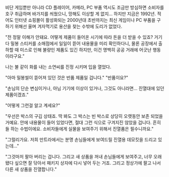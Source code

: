 비단 게임뿐만 아니라 CD 플레이어, 카메라, PC 부품 역시도 조금만 방심하면 소비자를 호구 취급하며 바가지를 씌웠으니, 망해도 이상할 게 없지... 
하지만 지금은 1992년. 
적어도 인터넷 쇼핑몰이 활성화되는 2000년대 초반까지는 최신 게임이나 PC 부품을 구하기 위해선 울며 겨자먹기로 용산을 찾는 수밖에 도리가 없었다. 

"전 정말 이해가 안돼요. 어떻게 제품이 들어온 시기에 따라 돈을 더 받을 수 있죠? 거기다 밀봉 스티커를 소매점에서 일일이 뜯어 내용물을 미리 확인하다니, 물론 공장에서 출하할 때 미스로 인해 불량인 제품도 있긴 하지만, 이건 명백히 공공 거래에 어긋난 행동이라구요." 

나는 불 같이 화를 내는 소연씨를 진정 시키며 입을 열었다. 

"아마 밀봉씰이 뜯어져 있던 것은 반품 제품일 겁니다." 
"반품이요?" 

"손님의 단순 변심이거나, 아님 기기에 이상이 있거나, 그것도 아니라면... 진열대에 있던 제품이겠죠." 

"어떻게 그런걸 알고 계세요?" 

"우선은 박스의 구김 상태죠. 딱 봐도 그 박스는 빈 박스로 상당히 오랫동안 보존 되었을 거예요. 안에 내용물이 들어 있었다면, 절대 그런 식으로 구겨지진 않았을 겁니다. 흔히들 하는 수법이에요. 소비자들에게 실물을 보여주기 위해서 진열품은 필수니까요." 

"그럴리가요. 저희 만트라에서는 분명 손님들에게 보여드릴 진열용 데모킷을 드리고 있는데..." 

"그것마저 팔아 버리는 겁니다. 그리고 새 상품을 꺼내 손님들에게 보여주고, 너무 오래됐다 싶으면 잘 닦아서 패키지 상자에 다시 넣어 두는 거죠. 그리고 정상가에 팔고 나서 다른 새 상품을 진열합니다." 